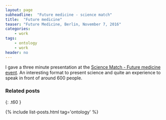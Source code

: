 ```yaml
---
layout: page
subheadline:  "Future medicine - science match"
title:  "Future medicine"
teaser: "Future Medicine, Berlin, November 7, 2016"
categories:
    - work
tags:
    - ontology
    - work
header: no
---
```


I gave a three minute presentation at the [Science Match - Future medicine event][1]. An interesting format 
to present science and quite an experience to speak in front of around 600 people. 


### Related posts
{: .t60 }

{% include list-posts.html tag='ontology' %}

  [1]: http://science-match.tagesspiegel.de/future-medicine

